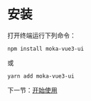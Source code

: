 # 安装

打开终端运行下列命令：

```
npm install moka-vue3-ui
```

或

```
yarn add moka-vue3-ui
```

下一节：[开始使用](#/doc/get-started)